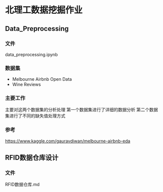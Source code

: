 # 北理工数据挖掘作业

## Data_Preprocessing
### 文件
data_preprocessing.ipynb

### 数据集
- Melbourne Airbnb Open Data
- Wine Reviews

### 主要工作
主要对这两个数据集的分析处理
第一个数据集进行了详细的数据分析
第二个数据集进行了不同的缺失值处理方式

### 参考
https://www.kaggle.com/gauravdiwan/melbourne-airbnb-eda


## RFID数据仓库设计
### 文件
RFID数据仓库.md
